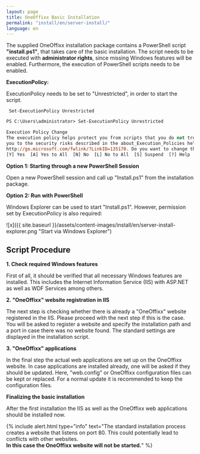 ```yaml
---
layout: page
title: OneOffixx Basic Installation
permalink: "install/en/server-install/"
language: en
---
```


The supplied OneOffixx installation package contains a PowerShell script __"install.ps1"__, that takes care of the basic installation. The script needs to be executed with __administrator rights__, since missing Windows features will be enabled. Furthermore, the execution of PowerShell scripts needs to be enabled.

__ExecutionPolicy:__

ExecutionPolicy needs to be set to "Unrestricted", in order to start the script.

     Set-ExecutionPolicy Unrestricted

```ps
PS C:\Users\administrator> Set-ExecutionPolicy Unrestricted

Execution Policy Change
The execution policy helps protect you from scripts that you do not trust. Changing the execution policy might expose
you to the security risks described in the about_Execution_Policies help topic at
http://go.microsoft.com/fwlink/?LinkID=135170. Do you want to change the execution policy?
[Y] Yes  [A] Yes to All  [N] No  [L] No to All  [S] Suspend  [?] Help (default is "N"): y
```

__Option 1: Starting through a new PowerShell Session__

Open a new PowerShell session and call up "Install.ps1" from the installation package.

__Option 2: Run with PowerShell__

Windows Explorer can be used to start "Install.ps1". However, permission set by ExecutionPolicy is also required:

![x]({{ site.baseurl }}/assets/content-images/install/en/server-install-explorer.png "Start via Windows Explorer")

## Script Procedure

__1.	Check required Windows features__

First of all, it should be verified that all necessary Windows features are installed. This includes the Internet Information Service (IIS) with ASP.NET as well as WDF Services among others.

__2.	"OneOffixx" website registration in IIS__

The next step is checking whether there is already a "OneOffixx" website registered in the IIS. Please proceed with the next step if this is the case. You will be asked to register a website and specify the installation path and a port in case there was no website found. The standard settings are displayed in the installation script.

__3.	"OneOffixx" applications__

In the final step the actual web applications are set up on the OneOffixx website. In case applications are installed already, one will be asked if they should be updated. Here, "web.config" or OneOffixx configuration files can be kept or replaced. For a normal update it is recommended to keep the configuration files.

__Finalizing the basic installation__

 After the first installation the IIS as well as the OneOffixx web applications should be installed now.

{% include alert.html type="info" text="The standard installation process creates a website that listens on port 80. This could potentially lead to conflicts with other websites.<br/><b>In this case the OneOffixx website will not be started.</b>" %}

